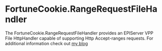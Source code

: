 FortuneCookie.RangeRequestFileHandler
===============

The FortuneCookie.RangeRequestFileHandler provides an EPIServer VPP File HttpHandler capable of supporting Http Accept-ranges requests.
For additional information check out [my blog](http://www.markeverard.com/blog/2011/07/05/serving-videos-to-ios-devices-from-episerver-vpp-folders/) 